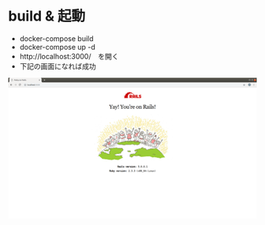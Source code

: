 # build & 起動

- docker-compose build
- docker-compose up -d
- http://localhost:3000/　を開く
- 下記の画面になれば成功

![](images/rails-image.png) 
